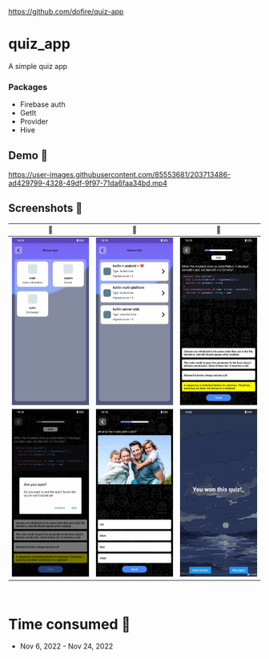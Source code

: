 https://github.com/dofire/quiz-app

# quiz_app

A simple quiz app

### Packages

- Firebase auth
- GetIt
- Provider
- Hive

## Demo 🎉

https://user-images.githubusercontent.com/85553681/203713486-ad429799-4328-49df-9f97-71da6faa34bd.mp4

## Screenshots 🎁

|           🍔           |           🍕           |           🌭           |
| :--------------------: | :--------------------: | :--------------------: |
| ![](scrshot/demo1.jpg) | ![](scrshot/demo2.jpg) | ![](scrshot/demo3.jpg) |
| ![](scrshot/demo4.jpg) | ![](scrshot/demo5.jpg) | ![](scrshot/demo6.jpg) |

<br/>

# Time consumed 🚀

- Nov 6, 2022 - Nov 24, 2022
